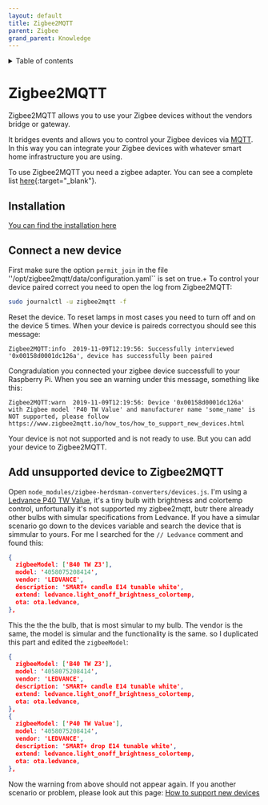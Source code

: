 ```yaml
---
layout: default
title: Zigbee2MQTT
parent: Zigbee
grand_parent: Knowledge
---
```


<details close markdown="block">
  <summary>
    Table of contents
  </summary>
  {: .text-delta }
1. TOC
{:toc}
</details>

# Zigbee2MQTT

Zigbee2MQTT allows you to use your Zigbee devices without the vendors bridge or gateway.

It bridges events and allows you to control your Zigbee devices via [MQTT](/pages/knowledge/mqtt.html). 
In this way you can integrate your Zigbee devices with whatever smart home infrastructure you are using.

To use Zigbee2MQTT you need a zigbee adapter. You can see a complete list
[here](https://www.zigbee2mqtt.io/information/supported_adapters.html){:target="_blank"}.

## Installation
[You can find the installation here](/pages/startup/setup-software.html#6-install-zigbee2mqtt)

## Connect a new device
First make sure the option ``permit_join`` in the file ''/opt/zigbee2mqtt/data/configuration.yaml`` is set on true.+
To control your device paired correct you need to open the log from Zigbee2MQTT:
```bash
sudo journalctl -u zigbee2mqtt -f
``` 
Reset the device. To reset lamps in most cases you need to turn off and on the device 5 times.
When your device is paireds correctyou should see this message: 
```
Zigbee2MQTT:info  2019-11-09T12:19:56: Successfully interviewed '0x00158d0001dc126a', device has successfully been paired
```
Congradulation you connected your zigbee device successfull to your Raspberry Pi.
When you see an warning under this message, something like this:
```
Zigbee2MQTT:warn  2019-11-09T12:19:56: Device '0x00158d0001dc126a' with Zigbee model 'P40 TW Value' and manufacturer name 'some_name' is NOT supported, please follow https://www.zigbee2mqtt.io/how_tos/how_to_support_new_devices.html
```
Your device is not not supported and is not ready to use.
But you can add your device to Zigbee2MQTT.

## Add unsupported device to Zigbee2MQTT
Open ``node_modules/zigbee-herdsman-converters/devices.js``. I'm using a [Ledvance P40 TW Value](https://www.amazon.de/Technologie-E14-Lichtfarbe-2700-6500K-Gl%C3%BChlampen/dp/B08KY9Z8JC/ref=cm_cr_arp_d_product_top?ie=UTF8), it's a tiny bulb with brightness and colortemp control, unfortunally it's not supported my zigbee2mqtt, butr there already other bulbs with simular specifications from Ledvance. If you have a simular scenario go down to the devices variable and search the device that is simmular to yours.
For me I searched for the ``// Ledvance`` comment and found this:
```json
{
  zigbeeModel: ['B40 TW Z3'], 
  model: '4058075208414',
  vendor: 'LEDVANCE',
  description: 'SMART+ candle E14 tunable white',
  extend: ledvance.light_onoff_brightness_colortemp, 
  ota: ota.ledvance,
},   
```
This the the the bulb, that is most simular to my bulb. The vendor is the same, the model is simular and the functionality is the same.
so I duplicated this part and edited the ``zigbeeModel``:
```json
{
  zigbeeModel: ['B40 TW Z3'], 
  model: '4058075208414',
  vendor: 'LEDVANCE',
  description: 'SMART+ candle E14 tunable white',
  extend: ledvance.light_onoff_brightness_colortemp, 
  ota: ota.ledvance,
},  
{
  zigbeeModel: ['P40 TW Value'],
  model: '4058075208414',
  vendor: 'LEDVANCE',
  description: 'SMART+ drop E14 tunable white', 
  extend: ledvance.light_onoff_brightness_colortemp,
  ota: ota.ledvance, 
},
```
Now the warning from above should not appear again.
If you another scenario or problem, please look aut this page: [How to support new devices](https://www.zigbee2mqtt.io/how_tos/how_to_support_new_devices.html)
